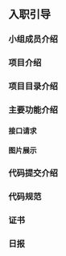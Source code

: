 ## 入职引导

### 小组成员介绍

### 项目介绍

### 项目目录介绍

### 主要功能介绍
#### 接口请求
#### 图片展示

### 代码提交介绍

### 代码规范

### 证书

### 日报
